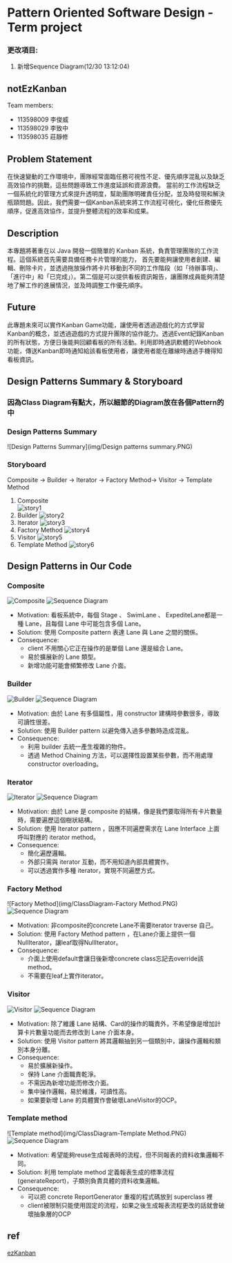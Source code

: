 # Pattern Oriented Software Design - Term project

### 更改項目: 
  1. 新增Sequence Diagram(12/30 13:12:04)
## notEzKanban

Team members:

- 113598009 李俊威
- 113598029 李致中
- 113598035 莊靜修

## Problem Statement
在快速變動的工作環境中，團隊經常面臨任務可視性不足、優先順序混亂以及缺乏高效協作的挑戰，這些問題導致工作進度延誤和資源浪費。
當前的工作流程缺乏一個系統化的管理方式來提升透明度，幫助團隊明確責任分配，並及時發現和解決瓶頸問題。因此，我們需要一個Kanban系統來將工作流程可視化，優化任務優先順序，促進高效協作，並提升整體流程的效率和成果。

## Description
本專題將著重在以 Java 開發一個簡單的 Kanban 系統，負責管理團隊的工作流程。這個系統首先需要具備任務卡片管理的能力，
首先要能夠讓使用者創建、編輯、刪除卡片，並透過拖放操作將卡片移動到不同的工作階段（如「待辦事項」、「進行中」和「已完成」）。第二個是可以提供看板資訊報告，讓團隊成員能夠清楚地了解工作的進展情況，並及時調整工作優先順序。

## Future
此專題未來可以實作Kanban Game功能，讓使用者透過遊戲化的方式學習Kanban的概念，並透過遊戲的方式提升團隊的協作能力。透過Event紀錄Kanban的所有狀態，方便日後能夠回顧看板的所有活動。利用即時通訊軟體的Webhook功能，傳送Kanban即時通知給該看板使用者，讓使用者能在離線時通過手機得知看板資訊。

## Design Patterns Summary & Storyboard 
### 因為Class Diagram有點大，所以細節的Diagram放在各個Pattern的中
### Design Patterns Summary
![Design Patterns Summary](img/Design patterns summary.PNG)
### Storyboard
Composite -> Builder -> Iterator -> Factory Method-> Visitor -> Template Method

1. Composite <br>
![story1](img/Storyboard/story1.PNG)
2. Builder
![story2](img/Storyboard/story2.PNG)
3. Iterator
![story3](img/Storyboard/story3.PNG)
4. Factory Method
![story4](img/Storyboard/story4.PNG)
5. Visitor
![story5](img/Storyboard/story5.PNG)
6. Template Method
![story6](img/Storyboard/story6.PNG)
## Design Patterns in Our Code
### Composite
![Composite](img/ClassDiagram-Composite.PNG)
![Sequence Diagram](img/sequence/composite&builder.png)
- Motivation:
看板系統中，每個 Stage 、 SwimLane 、 ExpediteLane都是一種 Lane，且每個 Lane 中可能包含多個 Lane。
- Solution:
使用 Composite pattern 表達 Lane 與 Lane 之間的關係。
- Consequence:
  - client 不用關心它正在操作的是單個 Lane 還是組合 Lane。
  - 易於擴展新的 Lane 類型。
  - 新增功能可能會頻繁修改 Lane 介面。
### Builder
![Builder](img/ClassDiagram-Builder.PNG)
![Sequence Diagram](img/sequence/composite&builder.png)
- Motivation:
  由於 Lane 有多個屬性，用 constructor 建構時參數很多，導致可讀性很差。
- Solution:
  使用 Builder pattern 以避免傳入過多參數時造成混亂。
- Consequence:
  - 利用 builder 去統一產生複雜的物件。
  - 透過 Method Chaining 方法，可以選擇性設置某些參數，而不用處理 constructor overloading。
### Iterator
![Iterator](img/ClassDiagram-Iterator.PNG)
![Sequence Diagram](img/sequence/Iterator.png)
- Motivation:
  由於 Lane 是 composite 的結構，像是我們要取得所有卡片數量時，需要遍歷這個樹狀結構。
- Solution:
  使用 Iterator pattern ，因應不同遍歷需求在 Lane Interface 上面呼叫對應的 iterator method。
- Consequence:
  - 簡化遍歷邏輯。
  - 外部只需與 iterator 互動，而不用知道內部具體實作。
  - 可以透過實作多種 iterator，實現不同遍歷方式。
### Factory Method
![Factory Method](img/ClassDiagram-Factory Method.PNG)
![Sequence Diagram](img/sequence/template&factory.png)
- Motivation:
  非composite的concrete Lane不需要iterator traverse 自己。
- Solution:
  使用 Factory Method pattern ，在Lane介面上提供一個NullIterator，讓leaf取得NullIterator。
- Consequence:
  - 介面上使用default會讓日後新增concrete class忘記去override該method。
  - 不需要在leaf上實作iterator。
### Visitor
![Visitor](img/ClassDiagram-Visitor.PNG)
![Sequence Diagram](img/sequence/Visitor.png)
- Motivation:
  除了維護 Lane 結構、Card的操作的職責外，不希望像是增加計算卡片數量功能而去修改到 Lane 介面本身。
- Solution:
  使用 Visitor pattern 將其邏輯抽到另一個類別中，讓操作邏輯和類別本身分離。
- Consequence:
  - 易於擴展新操作。
  - 保持 Lane 介面職責乾淨。
  - 不需因為新增功能而修改介面。
  - 集中操作邏輯，易於維護，可讀性高。
  - 如果要新增 Lane 的具體實作會破壞LaneVisitor的OCP。
### Template method
![Template method](img/ClassDiagram-Template Method.PNG)
![Sequence Diagram](img/sequence/template&factory.png)
- Motivation:
  希望能夠reuse生成報表時的流程，但不同報表的資料收集邏輯不同。
- Solution:
  利用 template method 定義報表生成的標準流程 (generateReport)，子類別負責具體的資料收集邏輯。
- Consequence:
  - 可以把 concrete ReportGenerator 重複的程式碼放到 superclass 裡 
  - client被限制只能使用固定的流程，如果之後生成報表流程更改的話就會破壞抽象層的OCP
## ref
[ezKanban](https://gitlab.com/TeddyChen/ezkanban_2020)